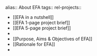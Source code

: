 alias:: About EFA
tags::
rel-projects::

- [[EFA in a nutshell]]
- [[EFA 1-page project brief]]
- [[EFA 5-page project brief]]
-
- [[Purpose, Aims & Objectives of EFA]]
- [[Rationale for EFA]]
-